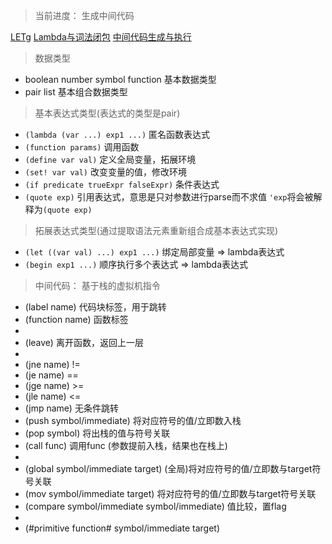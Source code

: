 > 当前进度： 生成中间代码

[LETg](./notes/LET.md)
[Lambda与词法闭包](./notes/Lambda.md)
[中间代码生成与执行](./notes/IR.md)

> 数据类型

* boolean number symbol function 基本数据类型
* pair list 基本组合数据类型

> 基本表达式类型(表达式的类型是pair)

* `(lambda (var ...) exp1 ...)` 匿名函数表达式
* `(function params)` 调用函数
* `(define var val)` 定义全局变量，拓展环境
* `(set! var val)` 改变变量的值，修改环境
* `(if predicate trueExpr falseExpr)` 条件表达式
* `(quote exp)` 引用表达式，意思是只对参数进行parse而不求值 `'exp`将会被解释为`(quote exp)`

> 拓展表达式类型(通过提取语法元素重新组合成基本表达式实现)

* `(let ((var val) ...) exp1 ...)` 绑定局部变量 => lambda表达式
* `(begin exp1 ...)` 顺序执行多个表达式 => lambda表达式

> 中间代码： 基于栈的虚拟机指令

 * (label name) 代码块标签，用于跳转
 * (function name) 函数标签
 *
 * (leave) 离开函数，返回上一层
 *
 * (jne name) !=
 * (je name) ==
 * (jge name) >=
 * (jle name) <=
 * (jmp name) 无条件跳转
 * (push symbol/immediate) 将对应符号的值/立即数入栈
 * (pop symbol) 将出栈的值与符号关联
 * (call func) 调用func (参数提前入栈，结果也在栈上)
 *
 * (global symbol/immediate target) (全局)将对应符号的值/立即数与target符号关联
 * (mov symbol/immediate target) 将对应符号的值/立即数与target符号关联
 * (compare symbol/immediate symbol/immediate) 值比较，置flag
 *
 * (#primitive function# symbol/immediate target)
